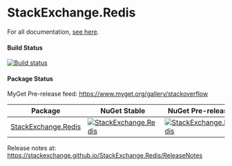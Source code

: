 StackExchange.Redis
===================

For all documentation, [see here](https://stackexchange.github.io/StackExchange.Redis/).

#### Build Status

[![Build status](https://ci.appveyor.com/api/projects/status/2o3frasprum8mbaj/branch/main?svg=true)](https://ci.appveyor.com/project/StackExchange/stackexchange-redis/branch/main)

#### Package Status

MyGet Pre-release feed: https://www.myget.org/gallery/stackoverflow

| Package | NuGet Stable | NuGet Pre-release | Downloads | MyGet |
| ------- | ------------ | ----------------- | --------- | ----- |
| [StackExchange.Redis](https://www.nuget.org/packages/StackExchange.Redis/) | [![StackExchange.Redis](https://img.shields.io/nuget/v/StackExchange.Redis.svg)](https://www.nuget.org/packages/StackExchange.Redis/) | [![StackExchange.Redis](https://img.shields.io/nuget/vpre/StackExchange.Redis.svg)](https://www.nuget.org/packages/StackExchange.Redis/) | [![StackExchange.Redis](https://img.shields.io/nuget/dt/StackExchange.Redis.svg)](https://www.nuget.org/packages/StackExchange.Redis/) | [![StackExchange.Redis MyGet](https://img.shields.io/myget/stackoverflow/vpre/StackExchange.Redis.svg)](https://www.myget.org/feed/stackoverflow/package/nuget/StackExchange.Redis) |

Release notes at: https://stackexchange.github.io/StackExchange.Redis/ReleaseNotes